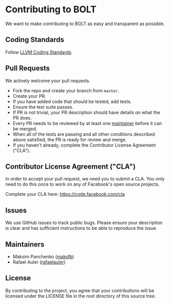 # Contributing to BOLT

We want to make contributing to BOLT as easy and transparent as
possible.

## Coding Standards

Follow [LLVM Coding Standards](http://llvm.org/docs/CodingStandards.html).

## Pull Requests

We actively welcome your pull requests.

* Fork the repo and create your branch from `master`.
* Create your PR.
* If you have added code that should be tested, add tests.
* Ensure the test suite passes.
* If PR is not trivial, your PR description should have details on what the PR
  does.
* Every PR needs to be reviewed by at least one [maintainer](#maintainers)
  before it can be merged.
* When all of the tests are passing and all other conditions described above
  satisfied, the PR is ready for review and merge.
* If you haven't already, complete the Contributor License Agreement ("CLA").

## Contributor License Agreement ("CLA")

In order to accept your pull request, we need you to submit a CLA. You only need
to do this once to work on any of Facebook's open source projects.

Complete your CLA here: <https://code.facebook.com/cla>

## Issues

  We use GitHub issues to track public bugs. Please ensure your description is
  clear and has sufficient instructions to be able to reproduce the issue.

## Maintainers

  * Maksim Panchenko ([maksfb](https://github.com/maksfb))
  * Rafael Auler ([rafaelauler](https://github.com/rafaelauler))

## License

  By contributing to the project, you agree that your contributions will be licensed
  under the LICENSE file in the root directory of this source tree.
